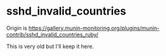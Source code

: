 # sshd_invalid_countries

Origin is https://gallery.munin-monitoring.org/plugins/munin-contrib/sshd_invalid_countries_ruby/

This is very old but I'll keep it here.
